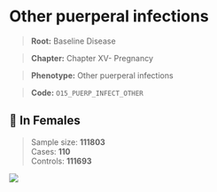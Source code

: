 # Other puerperal infections

> **Root:** Baseline Disease  

> **Chapter:** Chapter XV- Pregnancy  

> **Phenotype:** Other puerperal infections  

> **Code:** `O15_PUERP_INFECT_OTHER`

## 👩 In Females  
> Sample size: **111803**  
> Cases: **110**  
> Controls: **111693**
<img src="/Disease/Figures/ALL/Baseline/O15_PUERP_INFECT_OTHER.png"/>
<CsvTable src="/Disease_Data/ALL/Baseline/LG_O15_PUERP_INFECT_OTHER.csv" label="🔍 View full results" />
